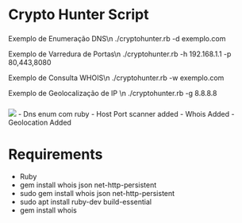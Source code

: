 # Crypto Hunter Script


###
Exemplo de Enumeração DNS\n
./cryptohunter.rb -d exemplo.com

Exemplo de Varredura de Portas\n
./cryptohunter.rb -h 192.168.1.1 -p 80,443,8080

Exemplo de Consulta WHOIS\n 
./cryptohunter.rb -w exemplo.com

Exemplo de Geolocalização de IP \n
./cryptohunter.rb -g 8.8.8.8

###

<img src="https://media.discordapp.net/attachments/1433874664706539601/1433876177570889851/Screenshot_2025-10-31_at_07.50.11.png?ex=690648c0&is=6904f740&hm=51dba902c9d21f605f94d4523fa9ef0cd88bcac0edaf2d99bfc1ca2067e3ba96&=&format=webp&quality=lossless&width=1354&height=704" img>
- Dns enum com ruby
- Host Port scanner added
- Whois Added
- Geolocation Added
 
# Requirements 
- Ruby
- gem install whois json net-http-persistent
- sudo gem install whois json net-http-persistent
- sudo apt install ruby-dev build-essential
- gem install whois
